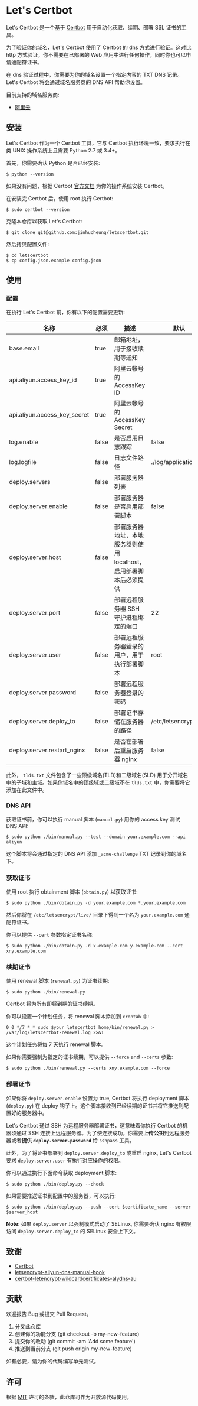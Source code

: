 # Let's Certbot

Let's Certbot 是一个基于 [Certbot](https://certbot.eff.org/) 用于自动化获取、续期、部署 SSL 证书的工具。

为了验证你的域名，Let's Certbot 使用了 Certbot 的 dns 方式进行验证。这对比 http 方式验证，你不需要在已部署的 Web 应用中进行任何操作，同时你也可以申请通配符证书。

在 dns 验证过程中，你需要为你的域名设置一个指定内容的 TXT DNS 记录。Let's Certbot 将会通过域名服务商的 DNS API 帮助你设置。

目前支持的域名服务商:

- [阿里云](https://www.aliyun.com/)

## 安装

Let's Certbot 作为一个 Certbot 工具，它与 Certbot 执行环境一致，要求执行在类 UNIX 操作系统上且需要 Python 2.7 或 3.4+。

首先，你需要确认 Python 是否已经安装:

```
$ python --version
```

如果没有问题，根据 Certbot [官方文档](https://certbot.eff.org/docs/install.html) 为你的操作系统安装 Certbot。

在安装完 Certbot 后，使用 root 执行 Certbot:

```
$ sudo certbot --version
```

克隆本仓库以获取 Let's Certbot:

```
$ git clone git@github.com:jinhucheung/letscertbot.git
```

然后拷贝配置文件:

```
$ cd letscertbot
$ cp config.json.example config.json
```

## 使用

### 配置

在执行 Let's Certbot 前，你有以下的配置需要更新:

| 名称                         | 必须  | 描述                                                               | 默认                  |
| ---------------------------- | ----- | ------------------------------------------------------------------ | --------------------- |
| base.email                   | true  | 邮箱地址，用于接收续期等通知                                       |                       |
| api.aliyun.access_key_id     | true  | 阿里云帐号的 AccessKey ID                                          |                       |
| api.aliyun.access_key_secret | true  | 阿里云帐号的 AccessKey Secret                                      |                       |
| log.enable                   | false | 是否启用日志跟踪                                                   | false                 |
| log.logfile                  | false | 日志文件路径                                                       | ./log/application.log |
| deploy.servers               | false | 部署服务器列表                                                     |                       |
| deploy.server.enable         | false | 部署服务器是否启用部署脚本                                         | false                 |
| deploy.server.host           | false | 部署服务器地址，本地服务器则使用 localhost，启用部署脚本后必须提供 |                       |
| deploy.server.port           | false | 部署远程服务器 SSH 守护进程绑定的端口                              | 22                    |
| deploy.server.user           | false | 部署远程服务器登录的用户，用于执行部署脚本                         | root                  |
| deploy.server.password       | false | 部署远程服务器登录的密码                                           |                       |
| deploy.server.deploy_to      | false | 部署证书存储在服务器的路径                                         | /etc/letsencrypt/live |
| deploy.server.restart_nginx  | false | 是否在部署后重启服务器 nginx                                       | false                 |

此外， `tlds.txt` 文件包含了一些顶级域名(TLD)和二级域名(SLD) 用于分开域名中的子域和主域。如果你域名中的顶级域或二级域不在 `tlds.txt` 中，你需要将它添加在此文件中。

### DNS API

获取证书前，你可以执行 manual 脚本 (`manual.py`) 用你的 access key 测试 DNS API:

```
$ sudo python ./bin/manual.py --test --domain your.example.com --api aliyun
```

这个脚本将会通过指定的 DNS API 添加 `_acme-challenge` TXT 记录到你的域名下。

### 获取证书

使用 root 执行 obtainment 脚本 (`obtain.py`) 以获取证书:

```
$ sudo python ./bin/obtain.py -d your.example.com *.your.example.com
```

然后你将在 `/etc/letsencrypt/live/` 目录下得到一个名为 `your.example.com` 通配符证书。

你可以提供 `--cert` 参数指定证书名称:

```
$ sudo python ./bin/obtain.py -d x.example.com y.example.com --cert xny.example.com
```

### 续期证书

使用 renewal 脚本 (`renewal.py`) 为证书续期:

```
$ sudo python ./bin/renewal.py
```

Certbot 将为所有即将到期的证书续期。

你可以设置一个计划任务，将 renewal 脚本添加到 `crontab` 中:

```
0 0 */7 * * sudo $your_letscertbot_home/bin/renewal.py > /var/log/letscertbot-renewal.log 2>&1
```

这个计划任务将每 7 天执行 renewal 脚本。

如果你需要强制为指定的证书续期，可以提供 `--force` and `--certs` 参数:

```
$ sudo python ./bin/renewal.py --certs xny.example.com --force
```

### 部署证书

如果你将 `deploy.server.enable` 设置为 true, Certbot 将执行 deployment 脚本 (`deploy.py`) 在 deploy 钩子上。这个脚本接收到已经续期的证书并将它推送到配置好的服务器中。

Let's Certbot 通过 SSH 为远程服务器部署证书，这意味着你执行 Certbot 的机器须通过 SSH 连接上远程服务器。为了使连接成功，你需要**上传公钥**到远程服务器或者**提供 `deploy.server.password`** 给 `sshpass` 工具。

此外，为了将证书部署到 `deploy.server.deploy_to` 或重启 nginx, Let's Certbot 要求 `deploy.server.user` 有执行对应操作的权限。

你可以通过执行下面命令获取 deployment 脚本:

```
$ sudo python ./bin/deploy.py --check
```

如果需要推送证书到配置中的服务器，可以执行:

```
$ sudo python ./bin/deploy.py --push --cert $certificate_name --server $server_host
```

**Note**: 如果 `deploy.server` 以强制模式启动了 SELinux, 你需要确认 nginx 有权限访问 `deploy.server.deploy_to` 的 SELinux 安全上下文。

## 致谢

- [Certbot](https://github.com/certbot/certbot)
- [letsencrypt-aliyun-dns-manual-hook](https://github.com/broly8/letsencrypt-aliyun-dns-manual-hook)
- [certbot-letencrypt-wildcardcertificates-alydns-au](https://github.com/ywdblog/certbot-letencrypt-wildcardcertificates-alydns-au)

## 贡献

欢迎报告 Bug 或提交 Pull Request。

1. 分叉此仓库
2. 创建你的功能分支 (git checkout -b my-new-feature)
3. 提交你的改动 (git commit -am 'Add some feature')
4. 推送到当前分支 (git push origin my-new-feature)

如有必要，请为你的代码编写单元测试。

## 许可

根据 [MIT](MIT-LICENSE) 许可的条款，此仓库可作为开放源代码使用。
